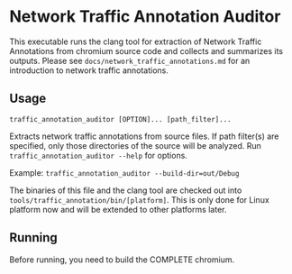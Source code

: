 # Network Traffic Annotation Auditor
This executable runs the clang tool for extraction of Network Traffic
Annotations from chromium source code and collects and summarizes its outputs.
Please see `docs/network_traffic_annotations.md` for an introduction to network
traffic annotations.

## Usage
`traffic_annotation_auditor [OPTION]... [path_filter]...`

Extracts network traffic annotations from source files. If path filter(s) are
specified, only those directories of the source will be analyzed.
Run `traffic_annotation_auditor --help` for options.

Example:
  `traffic_annotation_auditor --build-dir=out/Debug`

The binaries of this file and the clang tool are checked out into
`tools/traffic_annotation/bin/[platform]`. This is only done for Linux platform
now and will be extended to other platforms later.

## Running
Before running, you need to build the COMPLETE chromium.
